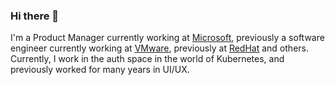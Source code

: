 ### Hi there 👋

I'm a Product Manager currently working at [Microsoft](https://microsoft.com), previously a software engineer currently working at [VMware](https://www.vmware.com/), previously at [RedHat](https://www.redhat.com/en) and others.  Currently, I work in the auth space in the world of Kubernetes, and previously worked for many years in UI/UX.

<!--
**benjaminapetersen/benjaminapetersen** is a ✨ _special_ ✨ repository because its `README.md` (this file) appears on your GitHub profile.

Here are some ideas to get you started:

- 🔭 I’m currently working on ...
- 🌱 I’m currently learning ...
- 👯 I’m looking to collaborate on ...
- 🤔 I’m looking for help with ...
- 💬 Ask me about ...
- 📫 How to reach me: ...
- 😄 Pronouns: ...
- ⚡ Fun fact: ...
-->
